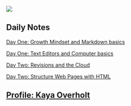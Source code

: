 ![](https://cdn.cnn.com/cnnnext/dam/assets/150103074330-hubble-space-background-2-large-169.jpg)

## Daily Notes
  [Day One: Growth Mindset and Markdown basics](Read01.md)
  
  [Day One: Text Editors and Computer basics](Read02.md)
  
  [Day Two: Revisions and the Cloud](Read03.md)
  
  [Day Two: Structure Web Pages with HTML](Read04.md)
  
  
## [Profile: Kaya Overholt](personal.md)
